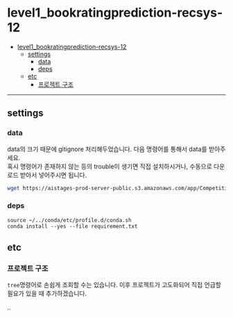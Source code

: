 # level1_bookratingprediction-recsys-12

<!-- @import "[TOC]" {cmd="toc" depthFrom=1 depthTo=6 orderedList=false} -->
<!-- code_chunk_output -->

-   [level1_bookratingprediction-recsys-12](#level1_bookratingprediction-recsys-12)
    -   [settings](#settings)
        -   [data](#data)
        -   [deps](#deps)
    -   [etc](#etc)
        -   [프로젝트 구조](#프로젝트-구조)

---

## settings

### data

data의 크기 때문에 gitignore 처리해두었습니다. 다음 명령어를 통해서 data를 받아주세요.  
혹시 명령어가 존재하지 않는 등의 trouble이 생기면 직접 설치하시거나, 수동으로 다운로드 받아서 넣어주시면 됩니다.

```bash
wget https://aistages-prod-server-public.s3.amazonaws.com/app/Competitions/000237/data/data.tar.gz && tar -xf data.tar.gz && rm -rf ./data.tar.gz
```

### deps

`source ~/../conda/etc/profile.d/conda.sh`  
`conda install --yes --file requirement.txt`

## etc

### 프로젝트 구조

`tree`명령어로 손쉽게 조회할 수는 있습니다. 이후 프로젝트가 고도화되어 직접 언급할 필요가 있을 때 추가하겠습니다.

..
